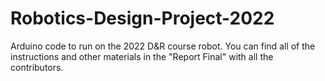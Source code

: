 # Robotics-Design-Project-2022
 Arduino code to run on the 2022 D&R course robot.
You can find all of the instructions and other materials in the "Report Final" with all the contributors.
